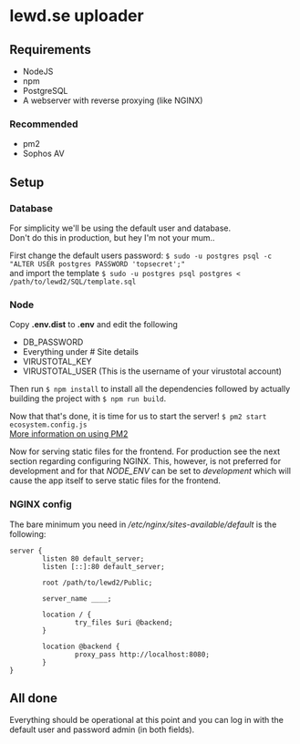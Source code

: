 # lewd.se uploader

## Requirements

* NodeJS
* npm
* PostgreSQL
* A webserver with reverse proxying (like NGINX)

### Recommended

* pm2
* Sophos AV

## Setup

### Database
For simplicity we'll be using the default user and database.<br>
Don't do this in production, but hey I'm not your mum..

First change the default users password:
`$ sudo -u postgres psql -c "ALTER USER postgres PASSWORD 'topsecret';"`<br>
and import the template
`$ sudo -u postgres psql postgres < /path/to/lewd2/SQL/template.sql`

### Node

Copy **.env.dist** to **.env** and edit the following

* DB_PASSWORD
* Everything under # Site details
* VIRUSTOTAL_KEY  
* VIRUSTOTAL_USER (This is the username of your virustotal account)

Then run `$ npm install` to install all the dependencies followed by actually building the project with `$ npm run build`. 

Now that that's done, it is time for us to start the server! `$ pm2 start ecosystem.config.js`  
[More information on using PM2](https://pm2.keymetrics.io/)

Now for serving static files for the frontend. For production see the next section regarding configuring NGINX. 
This, however, is not preferred for development and for that _NODE\_ENV_ can be set to _development_ which will cause the app itself to serve static files for the frontend.
### NGINX config

The bare minimum you need in _/etc/nginx/sites-available/default_ is the following:

```nginx
server {
        listen 80 default_server;
        listen [::]:80 default_server;

        root /path/to/lewd2/Public;

        server_name ____;

        location / {
                try_files $uri @backend;
        }

        location @backend {
                proxy_pass http://localhost:8080;
        }
}
```

## All done

Everything should be operational at this point and you can log in with the default user and password admin (in both fields).
